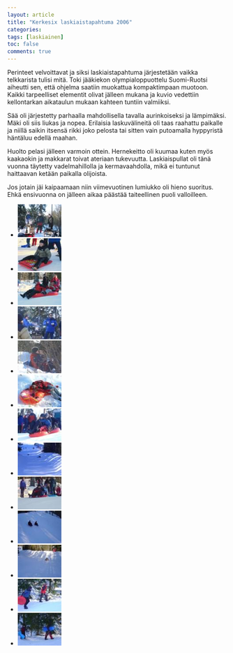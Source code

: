 ```yaml
---
layout: article
title: "Kerkesix laskiaistapahtuma 2006"
categories:
tags: [laskiainen]
toc: false
comments: true
---
```


Perinteet velvoittavat ja siksi laskiaistapahtuma järjestetään vaikka
telkkarista tulisi mitä. Toki jääkiekon olympialoppuottelu Suomi-Ruotsi
aiheutti sen, että ohjelma saatiin muokattua kompaktimpaan muotoon.
Kaikki tarpeelliset elementit olivat jälleen mukana ja kuvio vedettiin
kellontarkan aikataulun mukaan kahteen tuntiin valmiiksi.

Sää oli järjestetty parhaalla mahdollisella tavalla aurinkoiseksi ja
lämpimäksi. Mäki oli siis liukas ja nopea. Erilaisia laskuvälineitä oli
taas raahattu paikalle ja niillä saikin itsensä rikki joko pelosta tai
sitten vain putoamalla hyppyristä häntäluu edellä maahan.

Huolto pelasi jälleen varmoin ottein. Hernekeitto oli kuumaa kuten myös
kaakaokin ja makkarat toivat ateriaan tukevuutta. Laskiaispullat oli
tänä vuonna täytetty vadelmahillolla ja kermavaahdolla, mikä ei tuntunut
haittaavan ketään paikalla olijoista.

Jos jotain jäi kaipaamaan niin viimevuotinen lumiukko oli hieno
suoritus. Ehkä ensivuonna on jälleen aikaa päästää taiteellinen puoli
valloilleen.

<div class="th-grid image-gallery" markdown="1">

- [![](/images/laskiainen-2006/Thumbnails/luokittelematonlaskiainen2006_01b.jpg)](/images/laskiainen-2006/luokittelematonlaskiainen2006_01b.jpg)
- [![](/images/laskiainen-2006/Thumbnails/luokittelematonlaskiainen2006_02b.jpg)](/images/laskiainen-2006/luokittelematonlaskiainen2006_02b.jpg)
- [![](/images/laskiainen-2006/Thumbnails/luokittelematonlaskiainen2006_03b.jpg)](/images/laskiainen-2006/luokittelematonlaskiainen2006_03b.jpg)
- [![](/images/laskiainen-2006/Thumbnails/luokittelematonlaskiainen2006_04b.jpg)](/images/laskiainen-2006/luokittelematonlaskiainen2006_04b.jpg)
- [![](/images/laskiainen-2006/Thumbnails/luokittelematonlaskiainen2006_05b.jpg)](/images/laskiainen-2006/luokittelematonlaskiainen2006_05b.jpg)
- [![](/images/laskiainen-2006/Thumbnails/luokittelematonlaskiainen2006_06b.jpg)](/images/laskiainen-2006/luokittelematonlaskiainen2006_06b.jpg)
- [![](/images/laskiainen-2006/Thumbnails/luokittelematonlaskiainen2006_07b.jpg)](/images/laskiainen-2006/luokittelematonlaskiainen2006_07b.jpg)
- [![](/images/laskiainen-2006/Thumbnails/luokittelematonlaskiainen2006_08b.jpg)](/images/laskiainen-2006/luokittelematonlaskiainen2006_08b.jpg)
- [![](/images/laskiainen-2006/Thumbnails/luokittelematonlaskiainen2006_09b.jpg)](/images/laskiainen-2006/luokittelematonlaskiainen2006_09b.jpg)
- [![](/images/laskiainen-2006/Thumbnails/luokittelematonlaskiainen2006_10b.jpg)](/images/laskiainen-2006/luokittelematonlaskiainen2006_10b.jpg)
- [![](/images/laskiainen-2006/Thumbnails/luokittelematonlaskiainen2006_11b[1].jpg)](/images/laskiainen-2006/luokittelematonlaskiainen2006_11b[1].jpg)
- [![](/images/laskiainen-2006/Thumbnails/luokittelematonlaskiainen2006_12b[1].jpg)](/images/laskiainen-2006/luokittelematonlaskiainen2006_12b[1].jpg)
- [![](/images/laskiainen-2006/Thumbnails/luokittelematonlaskiainen2006_13b[1].jpg)](/images/laskiainen-2006/luokittelematonlaskiainen2006_13b[1].jpg)

</div>
